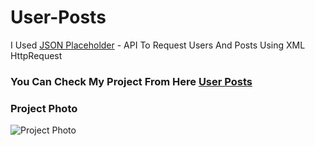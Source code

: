 # User-Posts

I Used [JSON Placeholder](https://jsonplaceholder.typicode.com/) - API To Request Users And Posts Using XML HttpRequest

### You Can Check My Project From Here [User Posts](https://hossamgezo.github.io/User-Posts/)


### Project Photo
<img src="https://github.com/HossamGezo/User-Posts/assets/106114700/637089aa-14fb-4d64-ae1e-9ba993a670c1" alt="Project Photo"/>

